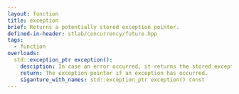 ```yaml
---
layout: function
title: exception
brief: Returns a potentially stored exception pointer. 
defined-in-header: stlab/concurrency/future.hpp 
tags:
  - function
overloads:
  std::exception_ptr exception():
    desciption: In case an error occurred, it returns the stored exception pointer.
    return: The exception pointer if an exception has occurred.
    siganture_with_names: std::exception_ptr exception() const
---
```

